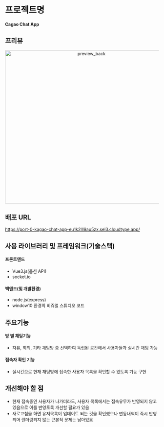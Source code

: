 # 프로젝트명
#### Cagao Chat App


## 프리뷰
<p align="center">
<img src="https://github.com/youngwan2/kagao_chat_app/assets/107159871/784c2d14-56a8-4216-ae7e-445660f414c4" alt="preview_back" width="550" height="500">   
</p>

## 배포 URL
https://port-0-kagao-chat-app-eu1k2lll9au5zx.sel3.cloudtype.app/

## 사용 라이브러리 및 프레임워크(기술스택)
#### 프론트엔드
- Vue3.js(옵션 API)
- socket.io
#### 백엔드(및 개발환경)
- node.js(express)
- window10 환경의 비쥬얼 스튜디오 코드

## 주요기능
#### 방 별 채팅기능
- 자유, 회의, 기타 채팅방 중 선택하여 독립된 공간에서 사용자들과 실시간 채팅 가능
#### 접속자 확인 기능
- 실시간으로 현재 채팅방에 접속한 사용자 목록을 확인할 수 있도록 기능 구현

 ## 개선해야 할 점
-  현재 접속중인 사용자가 나가더라도, 사용자 목록에서는 접속유무가 반영되지 않고 있음으로 이를 반영토록 개선할 필요가 있음
-  새로고침을 하면 유저목록이 업데이트 되는 것을 확인했으나 변동내역이 즉시 반영되어 렌더링되지 않는 근본적 문제는 남아있음
